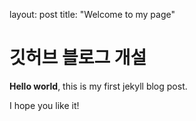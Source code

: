 layout: post
title: "Welcome to my page"
 
# 깃허브 블로그 개설
**Hello world**, this is my first jekyll blog post.

I hope you like it!
